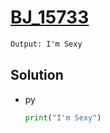 # [BJ_15733](https://acmicpc.net/problem/15733)



```txt
Output: I'm Sexy
```

## Solution

* py

  ```py
  print("I'm Sexy")
  ```
